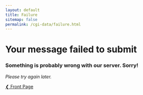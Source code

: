 ```yaml
---
layout: default
title: Failure
sitemap: false
permalink: /cgi-data/failure.html
---
```

<div class="row">
<div class="col-md-8" markdown="1">

# Your message failed to submit                            
### Something is probably wrong with our server. Sorry!

*Please try again later.* 

<a href="/" class="btn btn-info" role="button">&#10094; Front Page</a>

</div>
</div>
      
